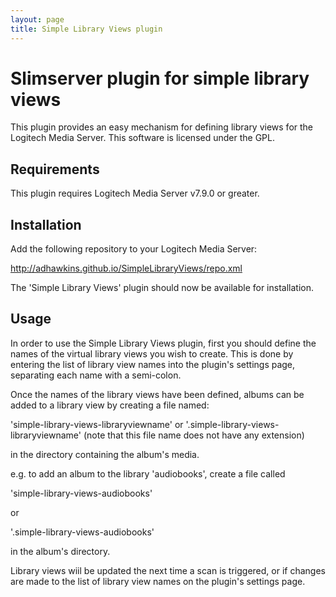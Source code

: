 ```yaml
---
layout: page
title: Simple Library Views plugin
---
```


Slimserver plugin for simple library views
=========================================

This plugin provides an easy mechanism for defining library views for the
Logitech Media Server. This software is licensed under the GPL.

Requirements
------------

This plugin requires Logitech Media Server v7.9.0 or greater.

Installation
------------

Add the following repository to your Logitech Media Server:

http://adhawkins.github.io/SimpleLibraryViews/repo.xml

The 'Simple Library Views' plugin should now be available for installation.

Usage
-----

In order to use the Simple Library Views plugin, first you should define the names of the virtual library views you wish to create. This is done by entering the list of library view names into the plugin's settings page, separating each name with a semi-colon.

Once the names of the library views have been defined, albums can be added to a library view by creating a file named:

'simple-library-views-libraryviewname' or '.simple-library-views-libraryviewname' (note that this file name does not have any extension)

in the directory containing the album's media.

e.g. to add an album to the library 'audiobooks', create a file called

'simple-library-views-audiobooks'

or

'.simple-library-views-audiobooks'

in the album's directory.

Library views wiil be updated the next time a scan is triggered, or if changes are made to the list of library view names on the plugin's settings page.


